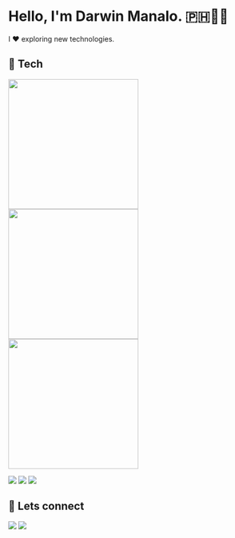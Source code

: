# Hello, I'm Darwin Manalo. 🇵🇭👋🏼
I ❤️ exploring new technologies.

## 🔧 Tech
<img src="https://leftoversalad.com/c/015_programmingpeople/PP4.png" width="260"> <img src="https://leftoversalad.com/c/015_programmingpeople/elixir.png" width="260"> <img src="https://leftoversalad.com/c/015_programmingpeople/PP9.png" width="260">


<img src="https://img.shields.io/badge/OS-linux-orange?logo=linux"> <img src="https://img.shields.io/badge/Editor-VS%20Code-blue?logo=visual-studio-code"> <img src="https://img.shields.io/badge/Shell-Bash-green?logo=gnu-bash">

## 💬 Lets connect 
<img src="https://img.shields.io/github/followers/darwinphi?style=social"> <img src="https://img.shields.io/twitter/follow/darwinmanalophi?style=social">

<!-- 
**darwinphi/darwinphi** is a ✨ _special_ ✨ repository because its `README.md` (this file) appears on your GitHub profile.

Here are some ideas to get you started:

- 🔭 I’m currently working on ...
- 🌱 I’m currently learning ...
- 👯 I’m looking to collaborate on ...
- 🤔 I’m looking for help with ...
- 💬 Ask me about ...
- 📫 How to reach me: ...
- ⚡ Fun fact: ... -->
